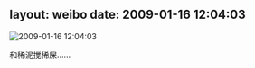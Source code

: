 layout: weibo
date: 2009-01-16 12:04:03
---
<meta name="referrer" content="no-referrer" />

<img src="/images/renren.ico" style="float: left;"/>2009-01-16 12:04:03

和稀泥搅稀屎……

